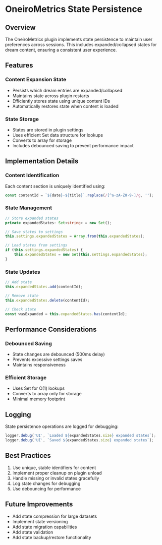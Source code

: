 # OneiroMetrics State Persistence

## Overview
The OneiroMetrics plugin implements state persistence to maintain user preferences across sessions. This includes expanded/collapsed states for dream content, ensuring a consistent user experience.

## Features

### Content Expansion State
- Persists which dream entries are expanded/collapsed
- Maintains state across plugin restarts
- Efficiently stores state using unique content IDs
- Automatically restores state when content is loaded

### State Storage
- States are stored in plugin settings
- Uses efficient Set data structure for lookups
- Converts to array for storage
- Includes debounced saving to prevent performance impact

## Implementation Details

### Content Identification
Each content section is uniquely identified using:
```typescript
const contentId = `${date}-${title}`.replace(/[^a-zA-Z0-9-]/g, '');
```

### State Management
```typescript
// Store expanded states
private expandedStates: Set<string> = new Set();

// Save states to settings
this.settings.expandedStates = Array.from(this.expandedStates);

// Load states from settings
if (this.settings.expandedStates) {
    this.expandedStates = new Set(this.settings.expandedStates);
}
```

### State Updates
```typescript
// Add state
this.expandedStates.add(contentId);

// Remove state
this.expandedStates.delete(contentId);

// Check state
const wasExpanded = this.expandedStates.has(contentId);
```

## Performance Considerations

### Debounced Saving
- State changes are debounced (500ms delay)
- Prevents excessive settings saves
- Maintains responsiveness

### Efficient Storage
- Uses Set for O(1) lookups
- Converts to array only for storage
- Minimal memory footprint

## Logging
State persistence operations are logged for debugging:
```typescript
logger.debug('UI', `Loaded ${expandedStates.size} expanded states`);
logger.debug('UI', `Saved ${expandedStates.size} expanded states`);
```

## Best Practices
1. Use unique, stable identifiers for content
2. Implement proper cleanup on plugin unload
3. Handle missing or invalid states gracefully
4. Log state changes for debugging
5. Use debouncing for performance

## Future Improvements
- Add state compression for large datasets
- Implement state versioning
- Add state migration capabilities
- Add state validation
- Add state backup/restore functionality 